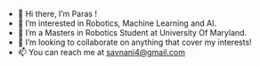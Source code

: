 - 👋 Hi there, I’m Paras !
- 👀 I’m interested in Robotics, Machine Learning and AI.
- 🌱 I’m a Masters in Robotics Student at University Of Maryland.
- 💞️ I’m looking to collaborate on anything that cover my interests!
- 📫 You can reach me at [savnani4@gmail.com](savnani4@gmail.com)

<!---
savnani5/savnani5 is a ✨ special ✨ repository because its `README.md` (this file) appears on your GitHub profile.
You can click the Preview link to take a look at your changes.
--->
